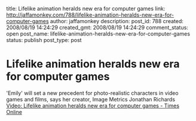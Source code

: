 title: Lifelike animation heralds new era for computer games
link: http://jaffamonkey.com/788/lifelike-animation-heralds-new-era-for-computer-games
author: jaffamonkey
description: 
post_id: 788
created: 2008/08/19 14:24:29
created_gmt: 2008/08/19 14:24:29
comment_status: open
post_name: lifelike-animation-heralds-new-era-for-computer-games
status: publish
post_type: post

# Lifelike animation heralds new era for computer games

'Emily' will set a new precedent for photo-realistic characters in video games and films, says her creator, Image Metrics Jonathan Richards   
[Video: Lifelike animation heralds new era for computer games - Times Online](http://technology.timesonline.co.uk/tol/news/tech_and_web/article4557935.ece)